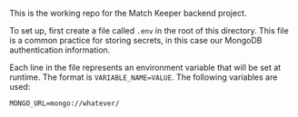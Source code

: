 This is the working repo for the Match Keeper backend project.

To set up, first create a file called `.env` in the root of this directory. This file is a common practice for storing secrets, in this case our MongoDB authentication information.

Each line in the file represents an environment variable that will be set at runtime. The format is `VARIABLE_NAME=VALUE`. The following variables are used:

```
MONGO_URL=mongo://whatever/
```